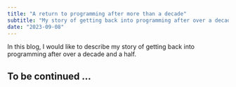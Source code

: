 ```yaml
---
title: "A return to programming after more than a decade"
subtitle: "My story of getting back into programming after over a decade and a half"
date: "2023-09-08"
---
```


In this blog, I would like to describe my story of getting back into programming after over a decade and a half.

## To be continued ...
